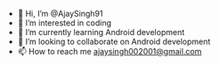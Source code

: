- 👋 Hi, I’m @AjaySingh91
- 👀 I’m interested in coding
- 🌱 I’m currently learning Android development
- 💞️ I’m looking to collaborate on Android development
- 📫 How to reach me ajaysingh002001@gmail.com

<!---
AjaySingh91/AjaySingh91 is a ✨ special ✨ repository because its `README.md` (this file) appears on your GitHub profile.
You can click the Preview link to take a look at your changes.
--->
